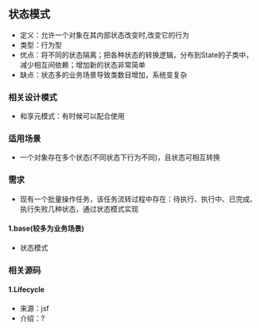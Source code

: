 ## 状态模式
* 定义：允许一个对象在其内部状态改变时,改变它的行为
* 类型：行为型
* 优点：将不同的状态隔离；把各种状态的转换逻辑，分布到State的子类中，减少相互间依赖；增加新的状态非常简单
* 缺点：状态多的业务场景导致类数目增加，系统变复杂

### 相关设计模式
* 和享元模式：有时候可以配合使用

### 适用场景
* 一个对象存在多个状态(不同状态下行为不同)，且状态可相互转换

### 需求
* 现有一个批量操作任务，该任务流转过程中存在：待执行、执行中、已完成、执行失败几种状态，通过状态模式实现

#### 1.base(较多为业务场景)
* 状态模式

### 相关源码
#### 1.Lifecycle
* 来源：jsf
* 介绍：?
  

